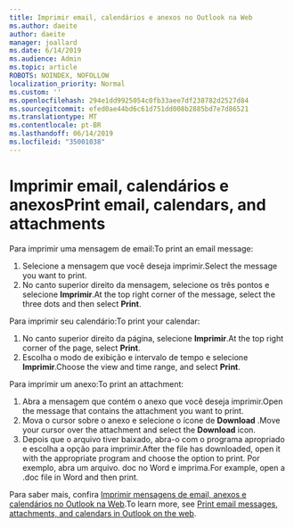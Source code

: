 ```yaml
---
title: Imprimir email, calendários e anexos no Outlook na Web
ms.author: daeite
author: daeite
manager: joallard
ms.date: 6/14/2019
ms.audience: Admin
ms.topic: article
ROBOTS: NOINDEX, NOFOLLOW
localization_priority: Normal
ms.custom: ''
ms.openlocfilehash: 294e1dd9925054c0fb33aee7df238782d2527d84
ms.sourcegitcommit: efed0ae44bd6c61d751dd008b2885bd7e7d86521
ms.translationtype: MT
ms.contentlocale: pt-BR
ms.lasthandoff: 06/14/2019
ms.locfileid: "35001038"
---
```

# <a name="print-email-calendars-and-attachments"></a><span data-ttu-id="040d2-102">Imprimir email, calendários e anexos</span><span class="sxs-lookup"><span data-stu-id="040d2-102">Print email, calendars, and attachments</span></span>

<span data-ttu-id="040d2-103">Para imprimir uma mensagem de email:</span><span class="sxs-lookup"><span data-stu-id="040d2-103">To print an email message:</span></span>
  
1. <span data-ttu-id="040d2-104">Selecione a mensagem que você deseja imprimir.</span><span class="sxs-lookup"><span data-stu-id="040d2-104">Select the message you want to print.</span></span>
1. <span data-ttu-id="040d2-105">No canto superior direito da mensagem, selecione os três pontos e selecione **Imprimir**.</span><span class="sxs-lookup"><span data-stu-id="040d2-105">At the top right corner of the message, select the three dots and then select **Print**.</span></span>

<span data-ttu-id="040d2-106">Para imprimir seu calendário:</span><span class="sxs-lookup"><span data-stu-id="040d2-106">To print your calendar:</span></span>

1. <span data-ttu-id="040d2-107">No canto superior direito da página, selecione **Imprimir**.</span><span class="sxs-lookup"><span data-stu-id="040d2-107">At the top right corner of the page, select **Print**.</span></span>
1. <span data-ttu-id="040d2-108">Escolha o modo de exibição e intervalo de tempo e selecione **Imprimir**.</span><span class="sxs-lookup"><span data-stu-id="040d2-108">Choose the view and time range, and select **Print**.</span></span>

<span data-ttu-id="040d2-109">Para imprimir um anexo:</span><span class="sxs-lookup"><span data-stu-id="040d2-109">To print an attachment:</span></span>

1. <span data-ttu-id="040d2-110">Abra a mensagem que contém o anexo que você deseja imprimir.</span><span class="sxs-lookup"><span data-stu-id="040d2-110">Open the message that contains the attachment you want to print.</span></span>
2. <span data-ttu-id="040d2-111">Mova o cursor sobre o anexo e selecione o ícone de **Download** .</span><span class="sxs-lookup"><span data-stu-id="040d2-111">Move your cursor over the attachment and select the **Download** icon.</span></span>
3. <span data-ttu-id="040d2-112">Depois que o arquivo tiver baixado, abra-o com o programa apropriado e escolha a opção para imprimir.</span><span class="sxs-lookup"><span data-stu-id="040d2-112">After the file has downloaded, open it with the appropriate program and choose the option to print.</span></span> <span data-ttu-id="040d2-113">Por exemplo, abra um arquivo. doc no Word e imprima.</span><span class="sxs-lookup"><span data-stu-id="040d2-113">For example, open a .doc file in Word and then print.</span></span>

<span data-ttu-id="040d2-114">Para saber mais, confira [Imprimir mensagens de email, anexos e calendários no Outlook na Web](https://support.office.com/article/2cf529d1-3b8f-4de2-b254-b7f870e58a2b).</span><span class="sxs-lookup"><span data-stu-id="040d2-114">To learn more, see [Print email messages, attachments, and calendars in Outlook on the web](https://support.office.com/article/2cf529d1-3b8f-4de2-b254-b7f870e58a2b).</span></span>